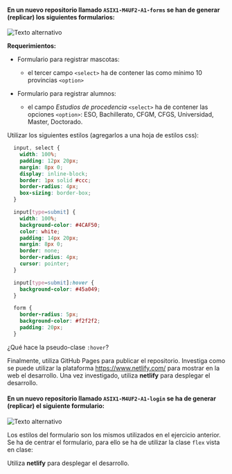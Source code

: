 #### En un nuevo repositorio llamado `ASIX1-M4UF2-A1-forms` se han de generar (replicar) los siguientes formularios:

![Texto alternativo](https://github.com/AlbertoDeSantos/ASIX1-MP4UF2-A0.1-Ejercicio-formularios-HTML-CSS/blob/main/forms.png)

**Requerimientos:**

- Formulario para registrar mascotas:

  - el tercer campo `<select>` ha de contener las como mínimo 10 provincias `<option>`

- Formulario para registrar alumnos:

  - el campo *Estudios de procedencia* `<select>` ha de contener las opciones `<option>`: ESO, Bachillerato, CFGM, CFGS, Universidad, Master, Doctorado.

Utilizar los siguientes estilos (agregarlos a una hoja de estilos css):

```CSS
  input, select {
    width: 100%;
    padding: 12px 20px;
    margin: 8px 0;
    display: inline-block;
    border: 1px solid #ccc;
    border-radius: 4px;
    box-sizing: border-box;
  }

  input[type=submit] {
    width: 100%;
    background-color: #4CAF50;
    color: white;
    padding: 14px 20px;
    margin: 8px 0;
    border: none;
    border-radius: 4px;
    cursor: pointer;
  }

  input[type=submit]:hover {
    background-color: #45a049;
  }

  form {
    border-radius: 5px;
    background-color: #f2f2f2;
    padding: 20px;
  }
```

¿Qué hace la pseudo-clase `:hover`?

Finalmente, utiliza GitHub Pages para publicar el repositorio. Investiga como se puede utilizar la plataforma https://www.netlify.com/ para mostrar en la web el desarrollo. Una vez investigado, utiliza **netlify** para desplegar el desarrollo.

#### En un nuevo repositorio llamado `ASIX1-M4UF2-A1-login` se ha de generar (replicar) el siguiente formulario:

![Texto alternativo](https://github.com/AlbertoDeSantos/ASIX1-MP4UF2-A0.1-Ejercicio-formularios-HTML-CSS/blob/main/ex-login.png)

Los estilos del formulario son los mismos utilizados en el ejercicio anterior. Se ha de centrar el formulario, para ello se ha de utilizar la clase `flex` vista en clase: 

Utiliza **netlify** para desplegar el desarrollo.
